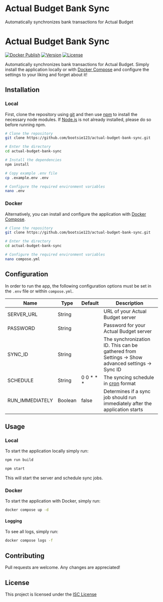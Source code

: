 # Actual Budget Bank Sync

Automatically synchronizes bank transactions for Actual Budget

# Actual Budget Bank Sync

[![Docker Publish](https://github.com/bootsie123/actual-budget-bank-sync/actions/workflows/docker-publish.yml/badge.svg)](https://github.com/bootsie123/actual-budget-bank-sync/actions/workflows/docker-publish.yml)
[![Version](https://img.shields.io/github/package-json/v/bootsie123/actual-budget-bank-sync)](https://github.com/bootsie123/actual-budget-bank-sync/blob/main/package.json)
[![License](https://img.shields.io/github/license/bootsie123/actual-budget-bank-sync)](https://github.com/bootsie123/actual-budget-bank-sync/blob/main/LICENSE)

Automatically synchronizes bank transactions for Actual Budget. Simply install the application locally or with [Docker Compose](https://docs.docker.com/compose) and configure the settings to your liking and forget about it!

## Installation

### Local

First, clone the repository using [git](https://git-scm.com/) and then use [npm](https://www.npmjs.com/) to install the necessary node modules. If [Node.js](https://nodejs.org/) is not already installed, please do so before running npm.

```bash
# Clone the repository
git clone https://github.com/bootsie123/actual-budget-bank-sync.git

# Enter the directory
cd actual-budget-bank-sync

# Install the dependencies
npm install

# Copy example .env file
cp .example.env .env

# Configure the required environment variables
nano .env
```

### Docker

Alternatively, you can install and configure the application with [Docker Compose](https://docs.docker.com/compose/).

```bash
# Clone the repository
git clone https://github.com/bootsie123/actual-budget-bank-sync.git

# Enter the directory
cd actual-budget-bank-sync

# Configure the required environment variables
nano compose.yml
```

## Configuration

In order to run the app, the following configuration options must be set in the `.env` file or within `compose.yml`.

| Name            | Type    | Default      | Description                                                                                   |
| --------------- | ------- | ------------ | --------------------------------------------------------------------------------------------- |
| SERVER_URL      | String  |              | URL of your Actual Budget server                                                              |
| PASSWORD        | String  |              | Password for your Actual Budget server                                                        |
| SYNC_ID         | String  |              | The synchronization ID. This can be gathered from Settings → Show advanced settings → Sync ID |
| SCHEDULE        | String  | 0 0 \* \* \* | The syncing schedule in [cron](https://en.wikipedia.org/wiki/Cron) format                     |
| RUN_IMMEDIATELY | Boolean | false        | Determines if a sync job should run immediately after the application starts                  |

## Usage

### Local

To start the application locally simply run:

```bash
npm run build

npm start
```

This will start the server and schedule sync jobs.

### Docker

To start the application with Docker, simply run:

```bash
docker compose up -d
```

#### Logging

To see all logs, simply run:

```bash
docker compose logs -f
```

## Contributing

Pull requests are welcome. Any changes are appreciated!

## License

This project is licensed under the [ISC License](https://choosealicense.com/licenses/isc/)
